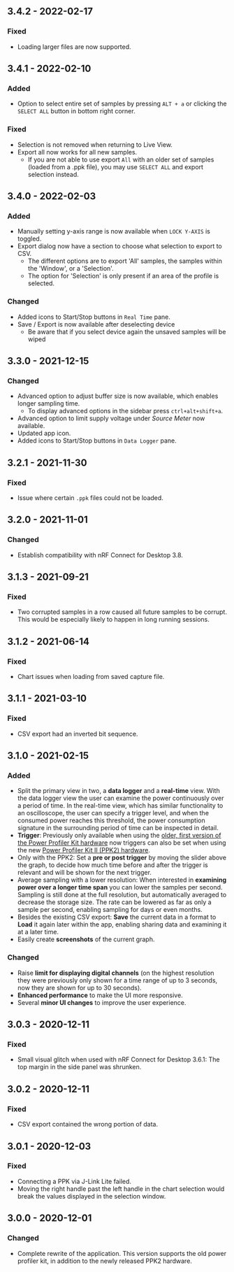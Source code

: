 ## 3.4.2 - 2022-02-17

### Fixed
- Loading larger files are now supported.

## 3.4.1 - 2022-02-10

### Added
- Option to select entire set of samples by pressing `ALT + a` or clicking the `SELECT ALL` button in bottom right corner.

### Fixed
- Selection is not removed when returning to Live View.
- Export all now works for all new samples.
  - If you are not able to use export `All` with an older set of samples (loaded from a .ppk file), you may use `SELECT ALL` and export selection instead.

## 3.4.0 - 2022-02-03

### Added
- Manually setting y-axis range is now available when `LOCK Y-AXIS` is toggled.
- Export dialog now have a section to choose what selection to export to CSV.
  - The different options are to export 'All' samples, the samples within the 'Window', or a 'Selection'.
  - The option for 'Selection' is only present if an area of the profile is selected.

### Changed

- Added icons to Start/Stop buttons in `Real Time` pane.
- Save / Export is now available after deselecting device
  - Be aware that if you select device again the unsaved samples will be wiped

## 3.3.0 - 2021-12-15

### Changed

- Advanced option to adjust buffer size is now available, which enables longer sampling time.
  - To display advanced options in the sidebar press `ctrl+alt+shift+a`.
- Advanced option to limit supply voltage under *Source Meter* now available.  
- Updated app icon.
- Added icons to Start/Stop buttons in `Data Logger` pane.

## 3.2.1 - 2021-11-30

### Fixed

- Issue where certain `.ppk` files could not be loaded.

## 3.2.0 - 2021-11-01

### Changed

- Establish compatibility with nRF Connect for Desktop 3.8.

## 3.1.3 - 2021-09-21

### Fixed

- Two corrupted samples in a row caused all future samples to be corrupt. This would be especially likely to happen in long running sessions.

## 3.1.2 - 2021-06-14

### Fixed

- Chart issues when loading from saved capture file.

## 3.1.1 - 2021-03-10

### Fixed

- CSV export had an inverted bit sequence.

## 3.1.0 - 2021-02-15

### Added

- Split the primary view in two, a **data logger** and a **real-time** view.
    With the data logger view the user can examine the power continuously over a
    period of time. In the real-time view, which has similar functionality to an
    oscilloscope, the user can specify a trigger level, and when the consumed
    power reaches this threshold, the power consumption signature in the
    surrounding period of time can be inspected in detail.
- **Trigger**: Previously only available when using the
    [older, first version of the Power Profiler Kit hardware](https://www.nordicsemi.com/Software-and-tools/Development-Tools/Power-Profiler-Kit)
    now triggers can also be set when using the new
    [Power Profiler Kit II (PPK2) hardware](https://www.nordicsemi.com/Software-and-tools/Development-Tools/Power-Profiler-Kit-2).
- Only with the PPK2: Set a **pre or post trigger** by moving the slider above
    the graph, to decide how much time before and after the trigger is relevant
    and will be shown for the next trigger.
- Average sampling with a lower resolution: When interested in **examining
    power over a longer time span** you can lower the samples per second.
    Sampling is still done at the full resolution, but automatically averaged to
    decrease the storage size. The rate can be lowered as far as only a sample
    per second, enabling sampling for days or even months.
- Besides the existing CSV export: **Save** the current data in a format to
    **Load** it again later within the app, enabling sharing data and examining
    it at a later time.
- Easily create **screenshots** of the current graph.

### Changed

- Raise **limit for displaying digital channels** (on the highest resolution
    they were previously only shown for a time range of up to 3 seconds, now
    they are shown for up to 30 seconds).
- **Enhanced performance** to make the UI more responsive.
- Several **minor UI changes** to improve the user experience.

## 3.0.3 - 2020-12-11

### Fixed

- Small visual glitch when used with nRF Connect for Desktop 3.6.1:
    The top margin in the side panel was shrunken.

## 3.0.2 - 2020-12-11

### Fixed

- CSV export contained the wrong portion of data.

## 3.0.1 - 2020-12-03

### Fixed

- Connecting a PPK via J-Link Lite failed.
- Moving the right handle past the left handle in the chart selection would
    break the values displayed in the selection window.

## 3.0.0 - 2020-12-01

### Changed

- Complete rewrite of the application. This version supports the old power
    profiler kit, in addition to the newly released PPK2 hardware.
